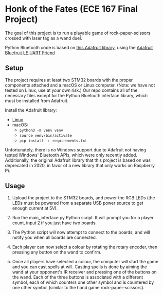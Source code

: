 # Honk of the Fates (ECE 167 Final Project)

The goal of this project is to run a playable game of rock-paper-scissors crossed with laser tag as a wand duel.

Python Bluetooth code is based on [this Adafruit library](https://github.com/adafruit/Adafruit_Python_BluefruitLE), using the [Adafruit Bluefruit LE UART Friend](https://www.adafruit.com/product/2479)

## Setup

The project requires at least two STM32 boards with the proper components attached and a macOS or Linux computer. (Note: we have not tested on Linux, use at your own risk.)
Our repo contains all of the necessary files except for the Python Bluetooth interface library, which must be installed from Adafruit.

Install the Adafruit library:
- [Linux](https://github.com/adafruit/Adafruit_Python_BluefruitLE?tab=readme-ov-file#linux--raspberry-pi-requirements)
- macOS:
    - `python3 -m venv venv`
    - `source venv/bin/activate`
    - `pip install -r requirements.txt`

Unfortunately, there is no Windows support due to Adafruit not having tested Windows' Bluetooth APIs, which were only recently added. Additionally, the original Adafruit library that this project is based on was deprecated in 2020, in favor of a new library that only works on Raspberry Pi.

## Usage

1) Upload the project to the STM32 boards, and power the RGB LEDs (the LEDs must be powered from a separate USB power source to get enough current at 5V).

2) Run the main_interface.py Python script. It will prompt you for a player count, input 2 if you just have two boards.
3) The Python script will now attempt to connect to the boards, and will notify you when all boards are connected.
3) Each player can now select a colour by rotating the rotary encoder, then pressing any button on the wand to confirm.
4) Once all players have selected a colour, the computer will start the game and you can cast spells at will.
Casting spells is done by aiming the wand at your opponent's IR receiver and pressing one of the buttons on the wand. Each of the three buttons is associated with a different symbol, each of which counters one other symbol and is countered by one other symbol (similar to the hand game rock-paper-scissors).
